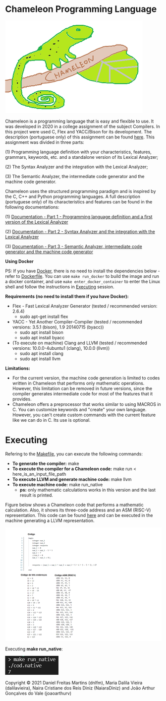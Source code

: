 # Chameleon Programming Language

![Chameleon logo](misc/Chameleon_logo.png "Chameleon logo")

Chameleon is a programming language that is easy and flexible to use. It was developed in 2020 in a college assignment of the subject Compilers. In this project were used C, Flex and YACC/Bison for its development. The description (portuguese only) of this assignment can be found [here](Description-Compilers-2020.pdf). This assignment was divided in three parts:

(1) Programming language definition with your characteristics, features, grammars, keywords, etc. and a standalone version of its Lexical Analyzer;

(2) The Syntax Analyzer and the integration with the Lexical Analyzer;

(3) The Semantic Analyzer, the intermediate code generator and the machine code generator.

Chameleon uses the structured programming paradigm and is inspired by the C, C++ and Python programming languages. A full description (portuguese only) of its characteristics and features can be found in the following documentations:

(1) [Documentation - Part 1 - Programming language definition and a first version of the Lexical Analyzer](doc_1_daniel_joao_maria_naiara.pdf)

(2) [Documentation - Part 2 - Syntax Analyzer and the integration with the Lexical Analyzer](doc_2_daniel_joao_maria_naiara.pdf)

(3) [Documentation - Part 3 - Semantic Analyzer, intermediate code generator and the machine code generator](doc_3_daniel_joao_maria_naiara.pdf)

**Using Docker**

PS: If you have [Docker](https://docs.docker.com/get-docker/), there is no need to install the dependencies below - refer to [Dockerfile](Dockerfile). You can use `make run_docker` to build the image and run a docker container, and use `make enter_docker_container` to enter the Linux shell and follow the instructions in [Executing](#executing) session.

**Requirements (no need to install them if you have Docker):**
- Flex - Fast Lexical Analyzer Generator (tested / recommended version: 2.6.4)
    - sudo apt-get install flex
- YACC - Yet Another Compiler-Compiler (tested / recommended versions: 3.5.1 (bison), 1.9 20140715 (byacc))
    - sudo apt install bison
    - sudo apt install byacc
- (To execute on machine) Clang and LLVM (tested / recommended versions: 10.0.0-4ubuntu1 (clang), 10.0.0 (llvm))
    - sudo apt install clang
    - sudo apt install llvm

**Limitations:**
- For the current version, the machine code generation is limited to codes written in Chameleon that performs only mathematic operations. However, this limitation can be removed in future versions, since the compiler generates intermediate code for most of the features that it provides.
- Chameleon offers a preprocessor that works similar to using MACROS in C. You can customize keywords and "create" your own language. However, you can't create custom commands with the current feature like we can do in C. Its use is optional.

# Executing

Refering to the [Makefile](Makefile), you can execute the following commands:
- **To generate the compiler:** make 
- **To execute the compiler for a Chameleon code:** make run < here_is_an_input_file_path
- **To execute LLVM and generate machine code:** make llvm
- **To execute machine code:** make run_native
    - **ps:** only mathematic calculations works in this version and the last result is printed.

Figure below shows a Chameleon code that performs a mathematic calculation. Also, it shows its three-code address and an ASM (RISC-V) representation. This code can be found [here](input/08_calculo) and can be executed in the machine generating a LLVM representation.

![Calculus exampel](misc/calculus_example.png "Calculus example")

Executing **make run_native**:

![Machine execution result](misc/machine_execution_result.png "Machine execution result")

Copyright © 2021 Daniel Freitas Martins (dnlfm), Maria Dalila Vieira (dalilavieira), Naira Cristiane dos Reis Diniz (NaiaraDiniz) and João Arthur Gonçalves do Vale (joaoarthurv)